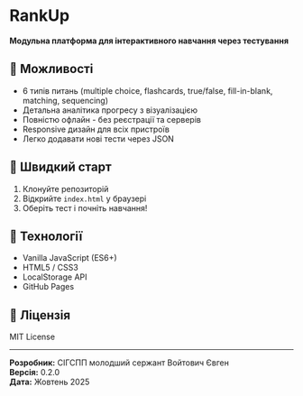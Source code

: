 # RankUp
**Модульна платформа для інтерактивного навчання через тестування**

## 🎯 Можливості

- 6 типів питань (multiple choice, flashcards, true/false, fill-in-blank, matching, sequencing)
- Детальна аналітика прогресу з візуалізацією
- Повністю офлайн - без реєстрації та серверів
- Responsive дизайн для всіх пристроїв
- Легко додавати нові тести через JSON

## 🚀 Швидкий старт

1. Клонуйте репозиторій
2. Відкрийте `index.html` у браузері
3. Оберіть тест і почніть навчання!

## 🔧 Технології

- Vanilla JavaScript (ES6+)
- HTML5 / CSS3
- LocalStorage API
- GitHub Pages

## 📝 Ліцензія

MIT License

---

**Розробник:** СІГСПП молодший сержант Войтович Євген  
**Версія:** 0.2.0  
**Дата:** Жовтень 2025
